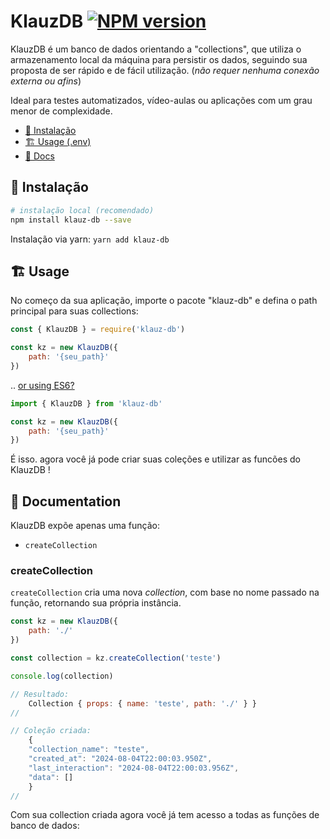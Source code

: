 # KlauzDB [![NPM version](https://img.shields.io/npm/v/klauz-db.svg?style=flat-square)](https://www.npmjs.com/package/klauz-db)

KlauzDB é um banco de dados orientando a "collections", que utiliza o armazenamento local da máquina para persistir os dados, seguindo sua proposta de ser rápido e de fácil utilização. (*não requer nenhuma conexão externa ou afins*)

Ideal para testes automatizados, vídeo-aulas ou aplicações com um grau menor de complexidade.


* [🌱 Instalação](#-Instalação)
* [🏗️ Usage (.env)](#%EF%B8%8F-usage)
* [📖 Docs](#-documentation)
<!-- * [📚 Examples](#-examples) -->
<!-- * [❓ FAQ](#-faq) -->
<!-- * [⏱️ Changelog](./CHANGELOG.md) -->

## 🌱 Instalação

```bash
# instalação local (recomendado)
npm install klauz-db --save
```

Instalação via yarn: `yarn add klauz-db`

## 🏗️ Usage

No começo da sua aplicação, importe o pacote "klauz-db" e defina o path principal para suas collections:

```javascript
const { KlauzDB } = require('klauz-db')

const kz = new KlauzDB({
    path: '{seu_path}'
})
```

.. [or using ES6?]()

```javascript
import { KlauzDB } from 'klauz-db'

const kz = new KlauzDB({
    path: '{seu_path}'
})
```

É isso. agora você já pode criar suas coleções e utilizar as funcões do KlauzDB !

## 📖 Documentation

KlauzDB expõe apenas uma função:

* `createCollection`

### createCollection

`createCollection` cria uma nova *collection*, com base no nome passado na função, retornando sua própria instância.

```js
const kz = new KlauzDB({
    path: './'
})

const collection = kz.createCollection('teste')

console.log(collection)

// Resultado:
    Collection { props: { name: 'teste', path: './' } }
//

// Coleção criada:
    {
    "collection_name": "teste",
    "created_at": "2024-08-04T22:00:03.950Z",
    "last_interaction": "2024-08-04T22:00:03.956Z",
    "data": []
    }
//
```

Com sua collection criada agora você já tem acesso a todas as funções de banco de dados:

